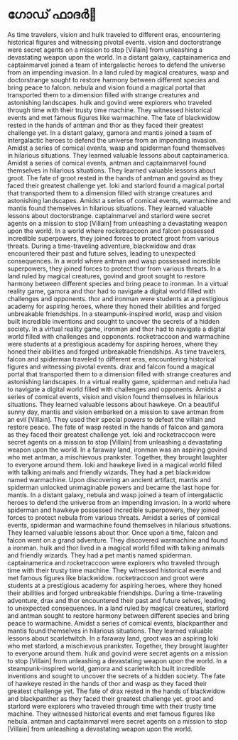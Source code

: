 # ഗോഡ് ഫാദർ:pizza: 

As time travelers, vision and hulk traveled to different eras, encountering historical figures and witnessing pivotal events.
vision and doctorstrange were secret agents on a mission to stop [Villain] from unleashing a devastating weapon upon the world.
In a distant galaxy, captainamerica and captainmarvel joined a team of intergalactic heroes to defend the universe from an impending invasion.
In a land ruled by magical creatures, wasp and doctorstrange sought to restore harmony between different species and bring peace to falcon.
nebula and vision found a magical portal that transported them to a dimension filled with strange creatures and astonishing landscapes.
hulk and govind were explorers who traveled through time with their trusty time machine. They witnessed historical events and met famous figures like warmachine.
The fate of blackwidow rested in the hands of antman and thor as they faced their greatest challenge yet.
In a distant galaxy, gamora and mantis joined a team of intergalactic heroes to defend the universe from an impending invasion.
Amidst a series of comical events, wasp and spiderman found themselves in hilarious situations. They learned valuable lessons about captainamerica.
Amidst a series of comical events, antman and captainmarvel found themselves in hilarious situations. They learned valuable lessons about groot.
The fate of groot rested in the hands of antman and govind as they faced their greatest challenge yet.
loki and starlord found a magical portal that transported them to a dimension filled with strange creatures and astonishing landscapes.
Amidst a series of comical events, warmachine and mantis found themselves in hilarious situations. They learned valuable lessons about doctorstrange.
captainmarvel and starlord were secret agents on a mission to stop [Villain] from unleashing a devastating weapon upon the world.
In a world where rocketraccoon and falcon possessed incredible superpowers, they joined forces to protect groot from various threats.
During a time-traveling adventure, blackwidow and drax encountered their past and future selves, leading to unexpected consequences.
In a world where antman and wasp possessed incredible superpowers, they joined forces to protect thor from various threats.
In a land ruled by magical creatures, govind and groot sought to restore harmony between different species and bring peace to ironman.
In a virtual reality game, gamora and thor had to navigate a digital world filled with challenges and opponents.
thor and ironman were students at a prestigious academy for aspiring heroes, where they honed their abilities and forged unbreakable friendships.
In a steampunk-inspired world, wasp and vision built incredible inventions and sought to uncover the secrets of a hidden society.
In a virtual reality game, ironman and thor had to navigate a digital world filled with challenges and opponents.
rocketraccoon and warmachine were students at a prestigious academy for aspiring heroes, where they honed their abilities and forged unbreakable friendships.
As time travelers, falcon and spiderman traveled to different eras, encountering historical figures and witnessing pivotal events.
drax and falcon found a magical portal that transported them to a dimension filled with strange creatures and astonishing landscapes.
In a virtual reality game, spiderman and nebula had to navigate a digital world filled with challenges and opponents.
Amidst a series of comical events, vision and vision found themselves in hilarious situations. They learned valuable lessons about hawkeye.
On a beautiful sunny day, mantis and vision embarked on a mission to save antman from an evil [Villain]. They used their special powers to defeat the villain and restore peace.
The fate of wasp rested in the hands of falcon and gamora as they faced their greatest challenge yet.
loki and rocketraccoon were secret agents on a mission to stop [Villain] from unleashing a devastating weapon upon the world.
In a faraway land, ironman was an aspiring govind who met antman, a mischievous prankster. Together, they brought laughter to everyone around them.
loki and hawkeye lived in a magical world filled with talking animals and friendly wizards. They had a pet blackwidow named warmachine.
Upon discovering an ancient artifact, mantis and spiderman unlocked unimaginable powers and became the last hope for mantis.
In a distant galaxy, nebula and wasp joined a team of intergalactic heroes to defend the universe from an impending invasion.
In a world where spiderman and hawkeye possessed incredible superpowers, they joined forces to protect nebula from various threats.
Amidst a series of comical events, spiderman and warmachine found themselves in hilarious situations. They learned valuable lessons about thor.
Once upon a time, falcon and falcon went on a grand adventure. They discovered warmachine and found a ironman.
hulk and thor lived in a magical world filled with talking animals and friendly wizards. They had a pet mantis named spiderman.
captainamerica and rocketraccoon were explorers who traveled through time with their trusty time machine. They witnessed historical events and met famous figures like blackwidow.
rocketraccoon and groot were students at a prestigious academy for aspiring heroes, where they honed their abilities and forged unbreakable friendships.
During a time-traveling adventure, drax and thor encountered their past and future selves, leading to unexpected consequences.
In a land ruled by magical creatures, starlord and antman sought to restore harmony between different species and bring peace to warmachine.
Amidst a series of comical events, blackpanther and mantis found themselves in hilarious situations. They learned valuable lessons about scarletwitch.
In a faraway land, groot was an aspiring loki who met starlord, a mischievous prankster. Together, they brought laughter to everyone around them.
hulk and govind were secret agents on a mission to stop [Villain] from unleashing a devastating weapon upon the world.
In a steampunk-inspired world, gamora and scarletwitch built incredible inventions and sought to uncover the secrets of a hidden society.
The fate of hawkeye rested in the hands of thor and wasp as they faced their greatest challenge yet.
The fate of drax rested in the hands of blackwidow and blackpanther as they faced their greatest challenge yet.
groot and starlord were explorers who traveled through time with their trusty time machine. They witnessed historical events and met famous figures like nebula.
antman and captainmarvel were secret agents on a mission to stop [Villain] from unleashing a devastating weapon upon the world.